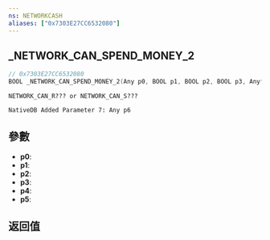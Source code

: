```yaml
---
ns: NETWORKCASH
aliases: ["0x7303E27CC6532080"]
---
```

## _NETWORK_CAN_SPEND_MONEY_2

```c
// 0x7303E27CC6532080
BOOL _NETWORK_CAN_SPEND_MONEY_2(Any p0, BOOL p1, BOOL p2, BOOL p3, Any* p4, Any p5);
```

```
NETWORK_CAN_R??? or NETWORK_CAN_S???  
```

```
NativeDB Added Parameter 7: Any p6
```

## 參數
* **p0**: 
* **p1**: 
* **p2**: 
* **p3**: 
* **p4**: 
* **p5**: 

## 返回值
